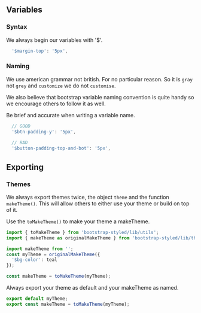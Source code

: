 ## Variables

### Syntax

We always begin our variables with '$'.

```js static
  '$margin-top': '5px',
```

### Naming

We use american grammar not british. For no particular reason. So it is `gray` not `grey` and `customize` we do not `customise`.

We also believe that bootstrap variable naming convention is quite handy so we encourage others to follow it as well.

Be brief and accurate when writing a variable name.

```js static
  // GOOD
  '$btn-padding-y': '5px',
  
  // BAD
  '$button-padding-top-and-bot': '5px',
```

## Exporting

### Themes

We always export themes twice, the object `theme` and the function `makeTheme()`.
This will allow others to either use your theme or build on top of it.


Use the `toMakeTheme()` to make your theme a makeTheme.

```js static
import { toMakeTheme } from 'bootstrap-styled/lib/utils';
import { makeTheme as originalMakeTheme } from 'bootstrap-styled/lib/theme';

import makeTheme from '';
const myTheme = originalMakeTheme({
  '$bg-color': teal
});

const makeTheme = toMakeTheme(myTheme);
```

Always export your theme as default and your makeTheme as named.

```js static
export default myTheme;
export const makeTheme = toMakeTheme(myTheme);
```

